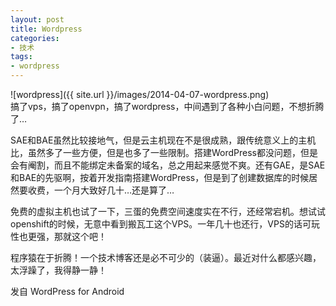 ```yaml
---
layout: post
title: Wordpress
categories:
- 技术
tags:
- wordpress
---
```


![wordpress]({{ site.url }}/images/2014-04-07-wordpress.png)  
搞了vps，搞了openvpn，搞了wordpress，中间遇到了各种小白问题，不想折腾了…  

SAE和BAE虽然比较接地气，但是云主机现在不是很成熟，跟传统意义上的主机比，虽然多了一些方便，但是也多了一些限制。搭建WordPress都没问题，但是会有阉割，而且不能绑定未备案的域名，总之用起来感觉不爽。还有GAE，是SAE和BAE的先驱啊，按着开发指南搭建WordPress，但是到了创建数据库的时候居然要收费，一个月大致好几十…还是算了…  

免费的虚拟主机也试了一下，三蛋的免费空间速度实在不行，还经常宕机。想试试openshift的时候，无意中看到搬瓦工这个VPS。一年几十也还行，VPS的话可玩性也更强，那就这个吧！  

程序猿在于折腾！一个技术博客还是必不可少的（装逼）。最近对什么都感兴趣，太浮躁了，我得静一静！  

发自 WordPress for Android  